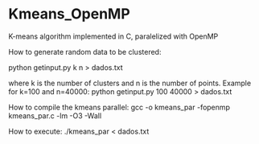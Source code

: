 # Kmeans_OpenMP
K-means algorithm implemented in C, paralelized with OpenMP


How to generate random data to be clustered:

python getinput.py k n > dados.txt

where k is the number of clusters and n is the number of points.
Example for k=100 and n=40000:
python getinput.py 100 40000 > dados.txt

How to compile the kmeans parallel:
gcc -o kmeans_par -fopenmp kmeans_par.c -lm -O3 -Wall

How to execute:
./kmeans_par < dados.txt
